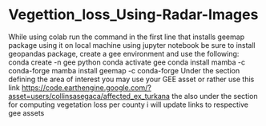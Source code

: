 # Vegettion_loss_Using-Radar-Images
While using colab run the command in the first line that installs geemap package
using it on local machine using jupyter notebook be sure to install geopandas package, create a gee environment and use the following:
conda create -n gee python
conda activate gee
conda install mamba -c conda-forge
mamba install geemap -c conda-forge
Under the section defining the area of interest you may use your GEE asset or rather use this link https://code.earthengine.google.com/?asset=users/collinsasegaca/affected_ex_turkana the 
also under the section for computing vegetation loss per county i will update links to respective gee assets 
